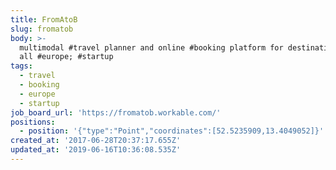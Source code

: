 ```yaml
---
title: FromAtoB
slug: fromatob
body: >-
  multimodal #travel planner and online #booking platform for destinations in
  all #europe; #startup
tags:
  - travel
  - booking
  - europe
  - startup
job_board_url: 'https://fromatob.workable.com/'
positions:
  - position: '{"type":"Point","coordinates":[52.5235909,13.4049052]}'
created_at: '2017-06-28T20:37:17.655Z'
updated_at: '2019-06-16T10:36:08.535Z'
---
```


